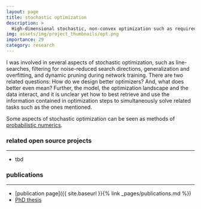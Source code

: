 ```yaml
---
layout: page
title: stochastic optimization
description: >
  High-dimensional stochastic, non-convex optimization such as required to train neural networks.
img: assets/img/project_thumbnails/opt.png
importance: 29
category: research
---
```


I was involved in several aspects of stochastic optimization, such as line-searches, 
filtering for noise-reduced search directions, generalization and overfitting, and dynamic pruning during network training.
There are two related questions: How do we design better optimizers? And, what does better even mean?
Further, the model, the optimization landscape and the data interact, and it is unclear yet how to best retrieve 
and use the information contained in optimization steps to simultaneously solve related tasks
such as the ones mentioned.

Some aspects of stochastic optimization can be seen as methods of
[probabilistic numerics](https://en.wikipedia.org/wiki/Probabilistic_numerics).

### related open source projects

---

- tbd

### publications

---
- [publication page]({{ site.baseurl }}{% link _pages/publications.md %})
- [PhD thesis](https://publikationen.uni-tuebingen.de/xmlui/handle/10900/84726)